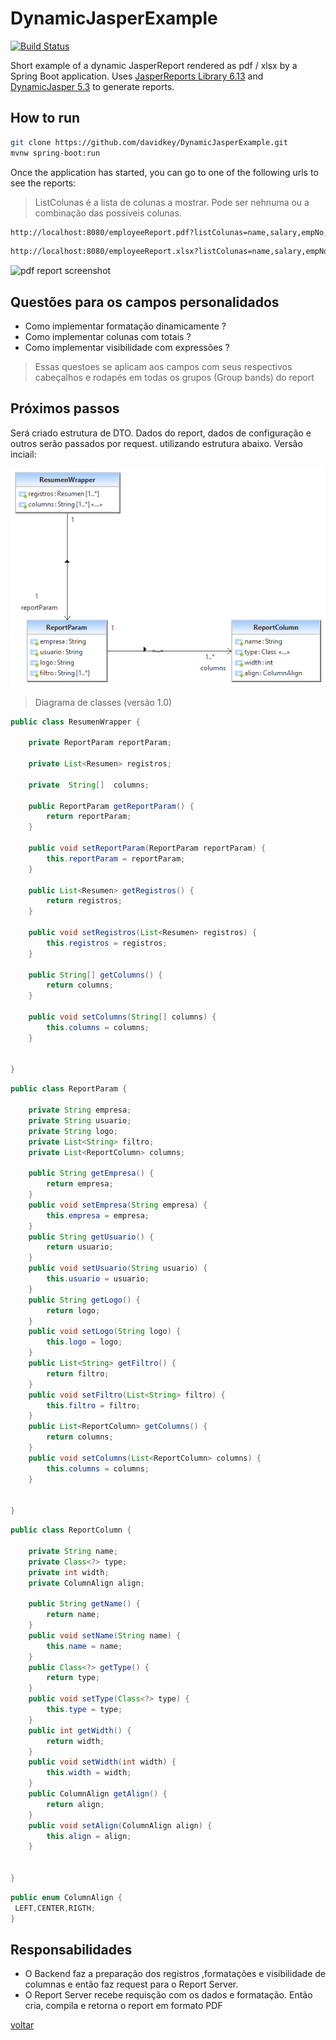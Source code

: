 # DynamicJasperExample
[![Build Status](https://travis-ci.org/davidkey/DynamicJasperExample.svg?branch=master)](https://travis-ci.org/davidkey/DynamicJasperExample)

Short example of a dynamic JasperReport rendered as pdf / xlsx by a Spring Boot application. Uses [JasperReports Library 6.13](https://community.jaspersoft.com/project/jasperreports-library) and [DynamicJasper 5.3](http://dynamicjasper.com/) to generate reports.

## How to run
```bash
git clone https://github.com/davidkey/DynamicJasperExample.git
mvnw spring-boot:run
```
Once the application has started, you can go to one of the following urls to see the reports:

> ListColunas é a lista de colunas a mostrar. Pode ser nehnuma ou a combinação das possíveis colunas.

```bash
http://localhost:8080/employeeReport.pdf?listColunas=name,salary,empNo,commision
```
```bash
http://localhost:8080/employeeReport.xlsx?listColunas=name,salary,empNo,commision
```


![pdf report screenshot](https://raw.githubusercontent.com/davidkey/DynamicJasperExample/master/screenshots/reportPdf.png "pdf report screenshot")


## Questões para os campos personalidados

- Como implementar formatação dinamicamente ?
- Como implementar colunas com totais ?
- Como implementar visibilidade com expressões ?

> Essas questoes se aplicam aos campos com seus respectivos cabeçalhos e rodapés em todas os grupos (Group bands) do report

## Próximos passos

Será criado estrutura de DTO. Dados do report, dados de configuração e outros serão passados por request. utilizando estrutura abaixo. Versão inciail:

![Class Diagram](./screenshots/class1.PNG)

> Diagrama de classes (versão 1.0)

```java
public class ResumenWrapper {

	private ReportParam reportParam;

	private List<Resumen> registros;

	private  String[]  columns;

	public ReportParam getReportParam() {
		return reportParam;
	}

	public void setReportParam(ReportParam reportParam) {
		this.reportParam = reportParam;
	}

	public List<Resumen> getRegistros() {
		return registros;
	}

	public void setRegistros(List<Resumen> registros) {
		this.registros = registros;
	}

	public String[] getColumns() {
		return columns;
	}

	public void setColumns(String[] columns) {
		this.columns = columns;
	}


}

```

```java
public class ReportParam {

	private String empresa;
	private String usuario;
	private String logo;
	private List<String> filtro;
	private List<ReportColumn> columns;

	public String getEmpresa() {
		return empresa;
	}
	public void setEmpresa(String empresa) {
		this.empresa = empresa;
	}
	public String getUsuario() {
		return usuario;
	}
	public void setUsuario(String usuario) {
		this.usuario = usuario;
	}
	public String getLogo() {
		return logo;
	}
	public void setLogo(String logo) {
		this.logo = logo;
	}
	public List<String> getFiltro() {
		return filtro;
	}
	public void setFiltro(List<String> filtro) {
		this.filtro = filtro;
	}
	public List<ReportColumn> getColumns() {
		return columns;
	}
	public void setColumns(List<ReportColumn> columns) {
		this.columns = columns;
	}


}
```

```java
public class ReportColumn {

	private String name;
	private Class<?> type;
	private int width;
	private ColumnAlign align;

	public String getName() {
		return name;
	}
	public void setName(String name) {
		this.name = name;
	}
	public Class<?> getType() {
		return type;
	}
	public void setType(Class<?> type) {
		this.type = type;
	}
	public int getWidth() {
		return width;
	}
	public void setWidth(int width) {
		this.width = width;
	}
	public ColumnAlign getAlign() {
		return align;
	}
	public void setAlign(ColumnAlign align) {
		this.align = align;
	}


}
```

```java
public enum ColumnAlign {
 LEFT,CENTER,RIGTH;
}

```

## Responsabilidades

* O Backend faz a preparação dos registros ,formatações e visibilidade de columnas e então faz request para o Report Server.
* O Report Server recebe requisção com os dados e formatação. Então cria, compila e retorna o report em formato PDF

[voltar](https://github.com/lyndontavares/poc-dynamic-report/)
